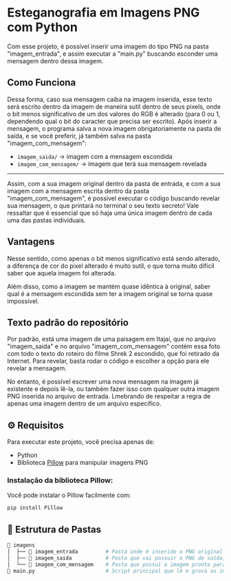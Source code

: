 # Esteganografia em Imagens PNG com Python

Com esse projeto, é possível inserir uma imagem do tipo PNG na pasta "imagem_entrada", e assim executar a "main.py" buscando esconder uma mensagem dentro dessa imagem.

## Como Funciona
Dessa forma, caso sua mensagem caiba na imagem inserida, esse texto será escrito dentro da imagem de maneira sutil dentro de seus pixels, onde o bit menos significativo de um dos valores do RGB é alterado (para 0 ou 1, dependendo qual o bit do caracter que precisa ser escrito). 
Após inserir a mensagem, o programa salva a nova imagem obrigatoriamente na pasta de saída, e se você preferir, já também salva na pasta "imagem_com_mensagem":

- `imagem_saida/` → imagem com a mensagem escondida
- `imagem_com_mensagem/` → imagem que terá sua mensagem revelada

---
Assim, com a sua imagem original dentro da pasta de entrada, e com a sua imagem com a mensagem escrita dentro da pasta "imagem_com_mensagem", é possível executar o código buscando revelar sua mensagem, o que printará no terminal o seu texto secreto! Vale ressaltar que é essencial que só haja uma única imagem dentro de cada uma das pastas individuais.

## Vantagens
Nesse sentido, como apenas o bit menos significativo está sendo alterado, a diferença de cor do pixel alterado é muito sutil, o que torna muito difícil saber que aquela imagem foi alterada.

Além disso, como a imagem se mantém quase idêntica à original, saber qual é a mensagem escondida sem ter a imagem original se torna quase impossível.

## Texto padrão do repositório
Por padrão, está uma imagem de uma paisagem em Itajaí, que no arquivo "imagem_saida" e no arquivo "imagem_com_mensagem" contém essa foto com todo o texto do roteiro do filme Shrek 2 escondido, que foi retirado da Internet. Para revelar, basta rodar o código e escolher a opção para ele revelar a mensagem.

No entanto, é possível escrever uma nova mensagem na imagem já existente e depois lê-la, ou também fazer isso com qualquer outra imagem PNG inserida no arquivo de entrada. Lmebrando de respeitar a regra de apenas uma imagem dentro de um arquivo específico.

## ⚙️ Requisitos

Para executar este projeto, você precisa apenas de:

- Python
- Biblioteca [Pillow](https://python-pillow.org/) para manipular imagens PNG

### Instalação da biblioteca Pillow:

Você pode instalar o Pillow facilmente com:

```bash
pip install Pillow
```


## 📁 Estrutura de Pastas

```bash
📂 imagens
│  ├── 📂 imagem_entrada         # Pasta onde é inserido o PNG original
│  ├── 📂 imagem_saida           # Pasta que vai possuir o PNG de saída, com a mensagem escondida
│  └── 📂 imagem_com_mensagem    # Pasta que possui a imagem pronta para revelar o conteúdo oculto
📄 main.py                       # Script principal que lê e grava as imagens
